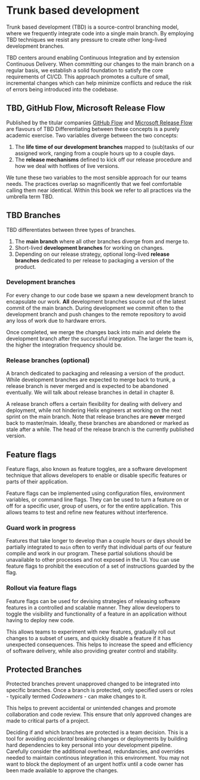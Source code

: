 # Trunk based development

Trunk based development (TBD) is a source-control branching model, where we frequently integrate code into a single main branch. By employing TBD techniques we resist any pressure to create other long-lived development branches.

TBD centers around enabling Continuous Integration and by extension Continuous Delivery. When committing our changes to the main branch on a regular basis, we establish a solid foundation to satisfy the core requirements of CI/CD. This approach promotes a culture of small, incremental changes which can help minimize conflicts and reduce the risk of errors being introduced into the codebase.

## TBD, GitHub Flow, Microsoft Release Flow

Published by the titular companies [GitHub Flow](https://docs.github.com/en/get-started/quickstart/github-flow) and [Microsoft Release Flow](https://devblogs.microsoft.com/devops/release-flow-how-we-do-branching-on-the-vsts-team/) are flavours of TBD Differentiating between these concepts is a purely academic exercise. Two variables diverge between the two concepts:

1. The **life time of our development branches** mapped to (sub)tasks of our assigned work, ranging from a couple hours up to a couple days.
2. The **release mechanisms** defined to kick off our release procedure and how we deal with hotfixes of live versions.

We tune these two variables to the most sensible approach for our teams needs. The practices overlap so magnificently that we feel comfortable calling them near identical. Within this book we refer to all practices via the umbrella term TBD.

## TBD Branches

TBD differentiates between three types of branches.

1. The **main branch** where all other branches diverge from and merge to.
2. Short-lived **development branches** for working on changes.
3. Depending on our release strategy, optional long-lived **release branches** dedicated to per release to packaging a version of the product.

### Development branches

For every change to our code base we spawn a new development branch to encapsulate our work. **All** development branches source out of the latest commit of the main branch. During development we commit often to the development branch and push changes to the remote repository to avoid any loss of work due to hardware errors.

Once completed, we merge the changes back into main and delete the development branch after the successful integration. The larger the team is, the higher the integration frequency should be.

### Release branches (optional)

A branch dedicated to packaging and releasing a version of the product. While development branches are expected to merge back to trunk, a release branch is never merged and is expected to be abandoned eventually. We will talk about release branches in detail in chapter 8.

A release branch offers a certain flexibility for dealing with delivery and deployment, while not hindering Helix engineers at working on the next sprint on the main branch. Note that release branches are **never** merged back to master/main. Ideally, these branches are abandoned or marked as stale after a while. The head of the release branch is the currently published version.

## Feature flags

Feature flags, also known as feature toggles, are a software development technique that allows developers to enable or disable specific features or parts of their application.

Feature flags can be implemented using configuration files, environment variables, or command line flags. They can be used to turn a feature on or off for a specific user, group of users, or for the entire application. This allows teams to test and refine new features without interference.

### Guard work in progress

Features that take longer to develop than a couple hours or days should be partially integrated to `main` often to verify that individual parts of our feature compile and work in our program. These partial solutions should be unavailable to other processes and not exposed in the UI. You can use feature flags to prohibit the execution of a set of instructions guarded by the flag.

### Rollout via feature flags

Feature flags can be used for devising strategies of releasing software features in a controlled and scalable manner. They allow developers to toggle the visibility and functionality of a feature in an application without having to deploy new code.

This allows teams to experiment with new features, gradually roll out changes to a subset of users, and quickly disable a feature if it has unexpected consequences. This helps to increase the speed and efficiency of software delivery, while also providing greater control and stability.

## Protected Branches

Protected branches prevent unapproved changed to be integrated into specific branches. Once a branch is protected, only specified users or roles - typically termed *Codeowners* - can make changes to it.

This helps to prevent accidental or unintended changes and promote collaboration and code review. This ensure that only approved changes are made to critical parts of a project.

Deciding if and which branches are protected is a team decision. This is a tool for avoiding *accidental* breaking changes or deployments by building hard dependencies to key personal into your development pipeline. Carefully consider the additional overhead,  redundancies, and overrides needed to maintain continous integration in this environment. You may not want to block the deployment of an urgent hotfix until a code owner has been made available to approve the changes.

